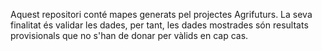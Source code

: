 Aquest repositori conté mapes generats pel projectes Agrifuturs. La seva finalitat és validar les dades, per tant, les dades mostrades són resultats provisionals que no s'han de donar per vàlids en cap cas.
